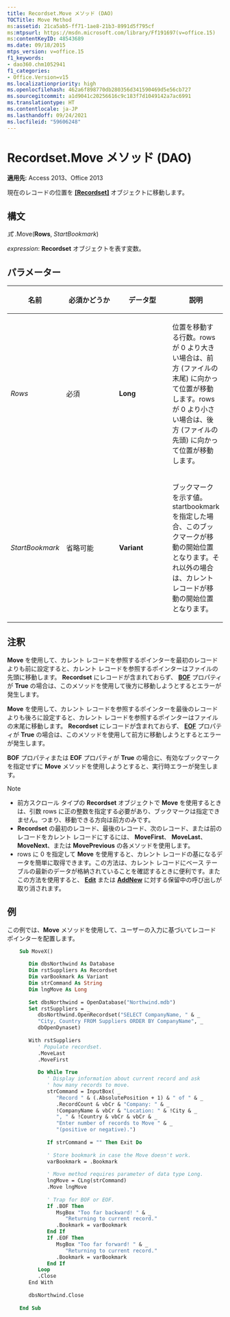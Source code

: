 ```yaml
---
title: Recordset.Move メソッド (DAO)
TOCTitle: Move Method
ms:assetid: 21ca5ab5-ff71-1ae8-21b3-8991d5f795cf
ms:mtpsurl: https://msdn.microsoft.com/library/Ff191697(v=office.15)
ms:contentKeyID: 48543689
ms.date: 09/18/2015
mtps_version: v=office.15
f1_keywords:
- dao360.chm1052941
f1_categories:
- Office.Version=v15
ms.localizationpriority: high
ms.openlocfilehash: 462a6f898770db280356d341590469d5e56cb727
ms.sourcegitcommit: a1d9041c20256616c9c183f7d1049142a7ac6991
ms.translationtype: HT
ms.contentlocale: ja-JP
ms.lasthandoff: 09/24/2021
ms.locfileid: "59606248"
---
```

# <a name="recordsetmove-method-dao"></a>Recordset.Move メソッド (DAO)

**適用先**: Access 2013、Office 2013

現在のレコードの位置を **[[Recordset]](recordset-object-dao.md)** オブジェクトに移動します。

## <a name="syntax"></a>構文

*式* .Move(**Rows**, _StartBookmark_)

*expression*: **Recordset** オブジェクトを表す変数。

## <a name="parameters"></a>パラメーター

<table>
<colgroup>
<col style="width: 25%" />
<col style="width: 25%" />
<col style="width: 25%" />
<col style="width: 25%" />
</colgroup>
<thead>
<tr class="header">
<th><p>名前</p></th>
<th><p>必須かどうか</p></th>
<th><p>データ型</p></th>
<th><p>説明</p></th>
</tr>
</thead>
<tbody>
<tr class="odd">
<td><p><em>Rows</em></p></td>
<td><p>必須</p></td>
<td><p><strong>Long</strong></p></td>
<td><p>位置を移動する行数。rows が 0 より大きい場合は、前方 (ファイルの末尾) に向かって位置が移動します。rows が 0 より小さい場合は、後方 (ファイルの先頭) に向かって位置が移動します。</p></td>
</tr>
<tr class="even">
<td><p><em>StartBookmark</em></p></td>
<td><p>省略可能</p></td>
<td><p><strong>Variant</strong></p></td>
<td><p>ブックマークを示す値。startbookmark を指定した場合、このブックマークが移動の開始位置となります。それ以外の場合は、カレント レコードが移動の開始位置となります。</p></td>
</tr>
</tbody>
</table>


## <a name="remarks"></a>注釈

**Move** を使用して、カレント レコードを参照するポインターを最初のレコードよりも前に設定すると、カレント レコードを参照するポインターはファイルの先頭に移動します。 **Recordset** にレコードが含まれておらず、 **[BOF](recordset-bof-property-dao.md)** プロパティが **True** の場合は、このメソッドを使用して後方に移動しようとするとエラーが発生します。

**Move** を使用して、カレント レコードを参照するポインターを最後のレコードよりも後ろに設定すると、カレント レコードを参照するポインターはファイルの末尾に移動します。 **Recordset** にレコードが含まれておらず、 **[EOF](recordset-eof-property-dao.md)** プロパティが **True** の場合は、このメソッドを使用して前方に移動しようとするとエラーが発生します。

**BOF** プロパティまたは **EOF** プロパティが **True** の場合に、有効なブックマークを指定せずに **Move** メソッドを使用しようとすると、実行時エラーが発生します。

> [!NOTE]
> - 前方スクロール タイプの **Recordset** オブジェクトで **Move** を使用するときは、引数 rows に正の整数を指定する必要があり、ブックマークは指定できません。つまり、移動できる方向は前方のみです。
> - **Recordset** の最初のレコード、最後のレコード、次のレコード、または前のレコードをカレント レコードにするには、 **MoveFirst**、 **MoveLast**、 **MoveNext**、または **MovePrevious** の各メソッドを使用します。
> - rows に 0 を指定して **Move** を使用すると、カレント レコードの基になるデータを簡単に取得できます。この方法は、カレント レコードにベース テーブルの最新のデータが格納されていることを確認するときに便利です。またこの方法を使用すると、 **[Edit](recordset2-edit-method-dao.md)** または **[AddNew](recordset-addnew-method-dao.md)** に対する保留中の呼び出しが取り消されます。


## <a name="example"></a>例

この例では、**Move** メソッドを使用して、ユーザーの入力に基づいてレコード ポインターを配置します。

```vb
    Sub MoveX() 
     
       Dim dbsNorthwind As Database 
       Dim rstSuppliers As Recordset 
       Dim varBookmark As Variant 
       Dim strCommand As String 
       Dim lngMove As Long 
     
       Set dbsNorthwind = OpenDatabase("Northwind.mdb") 
       Set rstSuppliers = _ 
          dbsNorthwind.OpenRecordset("SELECT CompanyName, " & _ 
          "City, Country FROM Suppliers ORDER BY CompanyName", _ 
          dbOpenDynaset) 
     
       With rstSuppliers 
          ' Populate recordset. 
          .MoveLast 
          .MoveFirst 
     
          Do While True 
             ' Display information about current record and ask  
             ' how many records to move. 
             strCommand = InputBox( _ 
                "Record " & (.AbsolutePosition + 1) & " of " & _ 
                .RecordCount & vbCr & "Company: " & _ 
                !CompanyName & vbCr & "Location: " & !City & _ 
                ", " & !Country & vbCr & vbCr & _ 
                "Enter number of records to Move " & _ 
                "(positive or negative).") 
     
             If strCommand = "" Then Exit Do 
     
             ' Store bookmark in case the Move doesn't work. 
             varBookmark = .Bookmark 
     
             ' Move method requires parameter of data type Long. 
             lngMove = CLng(strCommand) 
             .Move lngMove 
     
             ' Trap for BOF or EOF. 
             If .BOF Then 
                MsgBox "Too far backward! " & _ 
                   "Returning to current record." 
                .Bookmark = varBookmark 
             End If 
             If .EOF Then 
                MsgBox "Too far forward! " & _ 
                   "Returning to current record." 
                .Bookmark = varBookmark 
             End If 
          Loop 
          .Close 
       End With 
     
       dbsNorthwind.Close 
     
    End Sub
```
